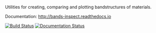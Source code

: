 <!--
© 2017-2019, ETH Zurich, Institut für Theoretische Physik
Author: Dominik Gresch <greschd@gmx.ch>
-->


Utilities for creating, comparing and plotting bandstructures of materials.

Documentation: http://bands-inspect.readthedocs.io

[![Build Status](https://travis-ci.org/Z2PackDev/bands_inspect.svg?branch=master)](https://travis-ci.org/Z2PackDev/bands_inspect) [![Documentation Status](https://readthedocs.org/projects/bands-inspect/badge/?version=latest)](http://bands-inspect.readthedocs.io/en/latest/?badge=latest)
